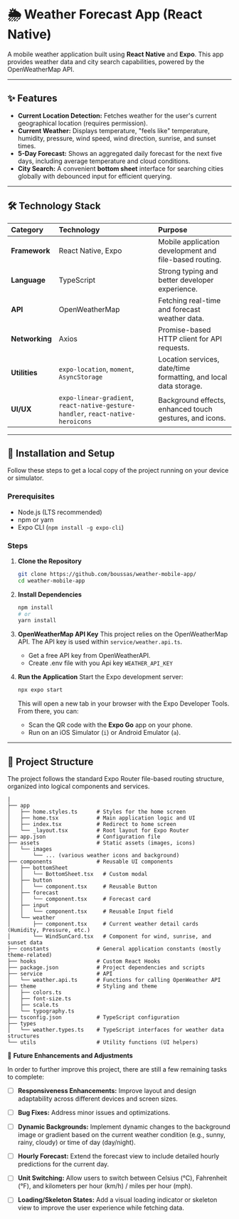 # 🌦️ Weather Forecast App (React Native)

A mobile weather application built using **React Native** and **Expo**. 
This app provides weather data and city search capabilities, powered by the OpenWeatherMap API.

-----

## ✨ Features

  * **Current Location Detection:** Fetches weather for the user's current geographical location (requires permission).
  * **Current Weather:** Displays temperature, "feels like" temperature, humidity, pressure, wind speed, wind direction, sunrise, and sunset times.
  * **5-Day Forecast:** Shows an aggregated daily forecast for the next five days, including average temperature and cloud conditions.
  * **City Search:** A convenient **bottom sheet** interface for searching cities globally with debounced input for efficient querying.

-----

## 🛠️ Technology Stack

| Category | Technology | Purpose |
| :--- | :--- | :--- |
| **Framework** | React Native, Expo | Mobile application development and file-based routing. |
| **Language** | TypeScript | Strong typing and better developer experience. |
| **API** | OpenWeatherMap | Fetching real-time and forecast weather data. |
| **Networking** | Axios | Promise-based HTTP client for API requests. |
| **Utilities** | `expo-location`, `moment`, `AsyncStorage` | Location services, date/time formatting, and local data storage. |
| **UI/UX** | `expo-linear-gradient`, `react-native-gesture-handler`, `react-native-heroicons` | Background effects, enhanced touch gestures, and icons. |

-----

## 🚀 Installation and Setup

Follow these steps to get a local copy of the project running on your device or simulator.

### Prerequisites

  * Node.js (LTS recommended)
  * npm or yarn
  * Expo CLI (`npm install -g expo-cli`)

### Steps

1.  **Clone the Repository**

    ```bash
    git clone https://github.com/boussas/weather-mobile-app/
    cd weather-mobile-app
    ```

2.  **Install Dependencies**

    ```bash
    npm install
    # or
    yarn install
    ```

3.  **OpenWeatherMap API Key**
    This project relies on the OpenWeatherMap API. The API key is used within `service/weather.api.ts`.

      * Get a free API key from OpenWeatherAPI.
      * Create .env file with you Api key `WEATHER_API_KEY`

4.  **Run the Application**
    Start the Expo development server:

    ```bash
    npx expo start
    ```

    This will open a new tab in your browser with the Expo Developer Tools. From there, you can:

      * Scan the QR code with the **Expo Go** app on your phone.
      * Run on an iOS Simulator (`i`) or Android Emulator (`a`).

-----

## 📂 Project Structure

The project follows the standard Expo Router file-based routing structure, organized into logical components and services.

```
|
├── app
│   ├── home.styles.ts      # Styles for the home screen
│   ├── home.tsx            # Main application logic and UI
│   ├── index.tsx           # Redirect to home screen
│   └── _layout.tsx         # Root layout for Expo Router
├── app.json                # Configuration file
├── assets                  # Static assets (images, icons)
│   └── images
│       └── ... (various weather icons and background)
├── components              # Reusable UI components
│   ├── bottomSheet
│   │   └── BottomSheet.tsx   # Custom modal
│   ├── button
│   │   └── component.tsx     # Reusable Button
│   ├── forecast
│   │   └── component.tsx     # Forecast card
│   ├── input
│   │   └── component.tsx     # Reusable Input field
│   └── weather
│       ├── component.tsx     # Current weather detail cards (Humidity, Pressure, etc.)
│       └── WindSunCard.tsx   # Component for wind, sunrise, and sunset data
├── constants               # General application constants (mostly theme-related)
├── hooks                   # Custom React Hooks
├── package.json            # Project dependencies and scripts
├── service                 # API 
│   └── weather.api.ts      # Functions for calling OpenWeather API
├── theme                   # Styling and theme
│   ├── colors.ts
│   ├── font-size.ts
│   ├── scale.ts
│   └── typography.ts
├── tsconfig.json           # TypeScript configuration
├── types
│   └── weather.types.ts    # TypeScript interfaces for weather data structures
└── utils                   # Utility functions (UI helpers)
```
🎯 **Future Enhancements and Adjustments**

In order to further improve this project, there are still a few remaining tasks to complete:

- [ ] **Responsiveness Enhancements:** Improve layout and design adaptability across different devices and screen sizes.
- [ ] **Bug Fixes:** Address minor issues and optimizations.
- [ ] **Dynamic Backgrounds:** Implement dynamic changes to the background image or gradient based on the current weather condition (e.g., sunny, rainy, cloudy) or time of day (day/night).
- [ ] **Hourly Forecast:** Extend the forecast view to include detailed hourly predictions for the current day.
- [ ] **Unit Switching:** Allow users to switch between Celsius (°C), Fahrenheit (°F), and kilometers per hour (km/h) / miles per hour (mph).
- [ ] **Loading/Skeleton States:** Add a visual loading indicator or skeleton view to improve the user experience while fetching data.

